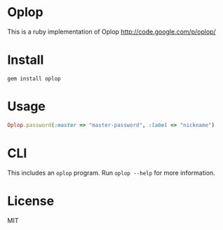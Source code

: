 Oplop
=====

This is a ruby implementation of Oplop http://code.google.com/p/oplop/

Install
=======

```
gem install oplop
```

Usage
=====

```ruby
Oplop.password(:master => "master-password", :label => "nickname")
```

CLI
===

This includes an `oplop` program.  Run `oplop --help` for more information.

License
=======

MIT
